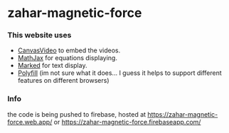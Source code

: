 # zahar-magnetic-force

### This website uses
- [CanvasVideo](https://github.com/zfrhv/canvas-video) to embed the videos.
- [MathJax](https://www.mathjax.org/) for equations displaying.
- [Marked](https://github.com/markedjs/marked) for text display.
- [Polyfill](https://polyfill.io/) (im not sure what it does... I guess it helps to support different features on different browsers)

### Info
the code is being pushed to firebase, hosted at https://zahar-magnetic-force.web.app/ or https://zahar-magnetic-force.firebaseapp.com/

